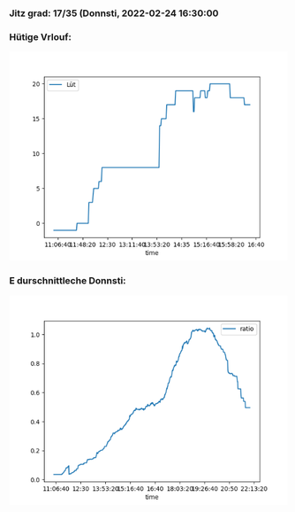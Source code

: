### Jitz grad: 17/35 (Donnsti, 2022-02-24 16:30:00

### Hütige Vrlouf:
![Graph](Today.png)

### E durschnittleche Donnsti:
![Graph](Donnsti.png)